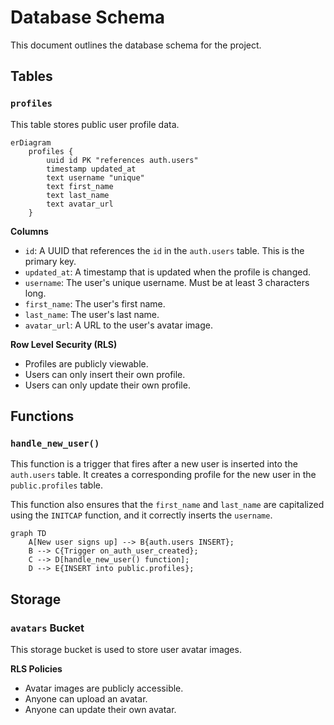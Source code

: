 # Database Schema

This document outlines the database schema for the project.

## Tables

### `profiles`

This table stores public user profile data.

```mermaid
erDiagram
    profiles {
        uuid id PK "references auth.users"
        timestamp updated_at
        text username "unique"
        text first_name
        text last_name
        text avatar_url
    }
```

**Columns**

*   `id`: A UUID that references the `id` in the `auth.users` table. This is the primary key.
*   `updated_at`: A timestamp that is updated when the profile is changed.
*   `username`: The user's unique username. Must be at least 3 characters long.
*   `first_name`: The user's first name.
*   `last_name`: The user's last name.
*   `avatar_url`: A URL to the user's avatar image.

**Row Level Security (RLS)**

*   Profiles are publicly viewable.
*   Users can only insert their own profile.
*   Users can only update their own profile.

## Functions

### `handle_new_user()`

This function is a trigger that fires after a new user is inserted into the `auth.users` table. It creates a corresponding profile for the new user in the `public.profiles` table.

This function also ensures that the `first_name` and `last_name` are capitalized using the `INITCAP` function, and it correctly inserts the `username`.

```mermaid
graph TD
    A[New user signs up] --> B{auth.users INSERT};
    B --> C{Trigger on_auth_user_created};
    C --> D[handle_new_user() function];
    D --> E{INSERT into public.profiles};
```

## Storage

### `avatars` Bucket

This storage bucket is used to store user avatar images.

**RLS Policies**

*   Avatar images are publicly accessible.
*   Anyone can upload an avatar.
*   Anyone can update their own avatar.
